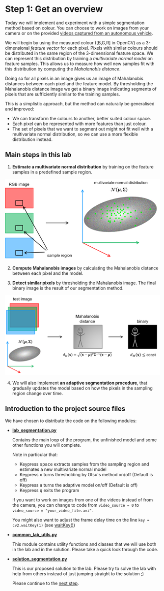 # Step 1: Get an overview
Today we will implement and experiment with a simple segmentation method based on colour.
You can choose to work on images from your camera or on the provided [videos captured from an autonomous vehicle](../README.md).

We will begin by using the measured colour ([B,G,R] in OpenCV) as a 3-dimensional *feature vector* for each pixel.
Pixels with similar colours should be distributed in the same region of the 3-dimensional feature space.
We can represent this distribution by training a *multivariate normal model* on feature samples.
This allows us to measure how well new samples fit with this distribution by computing the *Mahalanobis distance*.

Doing so for all pixels in an image gives us an image of Mahalanobis distances between each pixel and the feature model.
By thresholding the Mahalanobis distance image we get a binary image indicating segments of pixels that are sufficiently similar to the training samples.

This is a simplistic approach, but the method can naturally be generalised and improved:

- We can transform the colours to another, better suited colour space.
- Each pixel can be represented with more features than just colour.
- The set of pixels that we want to segment out might not fit well with a multivariate normal distribution, so we can
 use a more flexible distribution instead.

  
## Main steps in this lab
1. **Estimate a multivariate normal distribution** by training on the feature samples in a predefined sample region.

  ![illustration of the estimation process](img/from_rgb_to_normal_dist.png)

2. **Compute Mahalanobis images** by calculating the Mahalanobis distance between each pixel and the model.

3. **Detect similar pixels** by thresholding the Mahalanobis image.
The final binary image is the result of our segmentation method.

  ![Illustration of the evaluation process](img/from_rgb_and_normal_dist_to_segmentation.png)
 
4. We will also implement **an adaptive segmentation procedure**, that gradually updates the model based on how the pixels in the sampling region change over time. 


## Introduction to the project source files
We have chosen to distribute the code on the following modules:
- [**lab_segmentation.py**](../lab_segmentation.py)

  Contains the main loop of the program, the unfinished model and some other functions you will complete.
  
  Note in particular that:
    - Keypress <kbd>space</kbd> extracts samples from the sampling region and estimates a new multivariate normal model
    - Keypress <kbd>o</kbd> turns thresholding by Otsu's method on/off (Default is off)
    - Keypress <kbd>a</kbd> turns the adaptive model on/off (Default is off)
    - Keypress <kbd>q</kbd> exits the program
  
  If you want to work on images from one of the videos instead of from the camera, you can change to code from `video_source = 0` to `video_source = "your_video_file.avi"`.
  
  You might also want to adjust the frame delay time on the line `key = cv2.waitKey(1)` (see [waitKey()])

- [**common_lab_utils.py**](../common_lab_utils.py)

  This module contains utility functions and classes that we will use both in the lab and in the solution.
  Please take a quick look through the code.
 
- [**solution_segmentation.py**](../solution_segmentation.py)

  This is our proposed solution to the lab.
  Please try to solve the lab with help from others instead of just jumping straight to the solution ;)
  

  Please continue to the [next step](2-implement-simple-color-based-segmentation.md).

[waitKey()]: https://docs.opencv.org/4.9.0/d7/dfc/group__highgui.html#ga5628525ad33f52eab17feebcfba38bd7